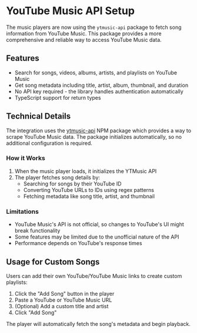 # YouTube Music API Setup

The music players are now using the `ytmusic-api` package to fetch song information from YouTube Music. This package provides a more comprehensive and reliable way to access YouTube Music data.

## Features

- Search for songs, videos, albums, artists, and playlists on YouTube Music
- Get song metadata including title, artist, album, thumbnail, and duration
- No API key required - the library handles authentication automatically
- TypeScript support for return types

## Technical Details

The integration uses the [ytmusic-api](https://www.npmjs.com/package/ytmusic-api) NPM package which provides a way to scrape YouTube Music data. The package initializes automatically, so no additional configuration is required.

### How it Works

1. When the music player loads, it initializes the YTMusic API
2. The player fetches song details by:
   - Searching for songs by their YouTube ID
   - Converting YouTube URLs to IDs using regex patterns
   - Fetching metadata like song title, artist, and thumbnail

### Limitations

- YouTube Music's API is not official, so changes to YouTube's UI might break functionality
- Some features may be limited due to the unofficial nature of the API
- Performance depends on YouTube's response times

## Usage for Custom Songs

Users can add their own YouTube/YouTube Music links to create custom playlists:

1. Click the "Add Song" button in the player
2. Paste a YouTube or YouTube Music URL
3. (Optional) Add a custom title and artist
4. Click "Add Song"

The player will automatically fetch the song's metadata and begin playback. 